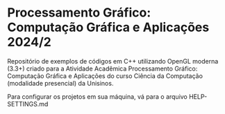# Processamento Gráfico: Computação Gráfica e Aplicações 2024/2

Repositório de exemplos de códigos em C++ utilizando OpenGL moderna (3.3+) criado para a Atividade Acadêmica  Processamento Gráfico: Computação Gráfica e Aplicações do curso Ciência da Computação (modalidade presencial) da Unisinos.

Para configurar os projetos em sua máquina, vá para o arquivo HELP-SETTINGS.md
